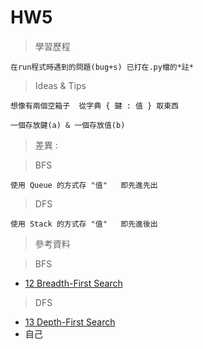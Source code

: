 # HW5
> 學習歷程

    在run程式時遇到的問題(bug+s) 已打在.py檔的*註*
  
> Ideas & Tips

    想像有兩個空箱子  從字典 { 鍵 : 值 } 取東西

    一個存放鍵(a) & 一個存放值(b)

> 差異 :

>BFS

    使用 Queue 的方式存 "值"   即先進先出
>DFS

    使用 Stack 的方式存 "值"   即先進後出

> 參考資料

>   BFS
*   [12 Breadth-First Search](http://isee.scu.edu.tw/mod/url/view.php?id=547569)
>   DFS
*   [13 Depth-First Search](http://isee.scu.edu.tw/mod/url/view.php?id=549479)
*   自己
